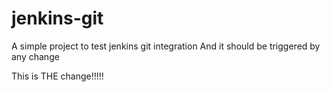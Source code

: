 # jenkins-git

A simple project to test jenkins git integration
And it should be triggered by any change

This is THE change!!!!!
